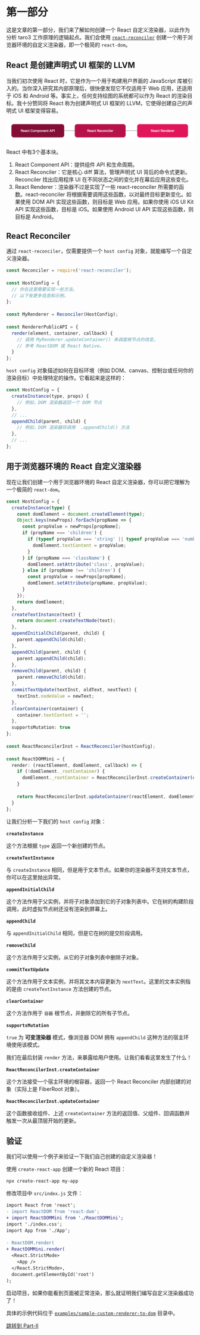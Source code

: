 # 第一部分

这是文章的第一部分，我们来了解如何创建一个 React 自定义渲染器，以此作为分析 taro3 工作原理的逻辑起点。我们会使用 [`react-reconciler`](https://github.com/facebook/react/tree/master/packages/react-reconciler) 创建一个用于浏览器环境的自定义渲染器，即一个极简的 `react-dom`。

## React 是创建声明式 UI 框架的 LLVM

当我们初次使用 React 时，它是作为一个用于构建用户界面的 JavaScript 库被引入的。当你深入研究其内部原理后，很快便发现它不仅适用于 Web 应用，还适用于 iOS 和 Android 等。事实上，任何支持绘图的系统都可以作为 React 的渲染目标。我十分赞同将 React 称为创建声明式 UI 框架的 LLVM，它使得创建自己的声明式 UI 框架变得容易。

![react-blocks](./images/react-blocks.png)

React 中有3个基本块。

1. React Component API：提供组件 API 和生命周期。
2. React Reconciler：它是核心 diff 算法，管理声明式 UI 背后的命令式更新。Reconciler 找出应用程序 UI 在不同状态之间的变化并在幕后应用这些变化。
3. React Renderer：渲染器不过是实现了一些 react-reconciler 所需要的函数。react-reconciler 将根据需要调用这些函数，以对最终目标更新变化。如果使用 DOM API 实现这些函数，则目标是 Web 应用。如果你使用 iOS UI Kit API 实现这些函数，目标是 iOS。如果使用 Android UI API 实现这些函数，则目标是 Android。

## React Reconciler

通过 `react-reconciler`，仅需要提供一个 `host config` 对象，就能编写一个自定义渲染器。

```javascript
const Reconciler = require('react-reconciler');

const HostConfig = {
  // 你在这里需要实现一些方法。
  // 以下有更多信息和示例。
};

const MyRenderer = Reconciler(HostConfig);

const RendererPublicAPI = {
  render(element, container, callback) {
    // 调用 MyRenderer.updateContainer() 来调度根节点的改变。
    // 参考 ReactDOM 或 React Native。
  }
};
```

`host config` 对象描述如何在目标环境（例如 DOM、canvas、控制台或任何你的渲染目标）中处理特定的操作。它看起来是这样的：

```javascript
const HostConfig = {
  createInstance(type, props) {
    // 例如，DOM 渲染器返回一个 DOM 节点
  },
  // ...
  appendChild(parent, child) {
    // 例如，DOM 渲染器将调用  .appendChild() 方法
  },
  // ...
};
```

## 用于浏览器环境的 React 自定义渲染器

现在让我们创建一个用于浏览器环境的 React 自定义渲染器，你可以把它理解为一个极简的 `react-dom`。

```typescript
const HostConfig = {
  createInstance(type) {
    const domElement = document.createElement(type);
    Object.keys(newProps).forEach(propName => {
      const propValue = newProps[propName];
      if (propName === 'children') {
        if (typeof propValue === 'string' || typeof propValue === 'number') {
          domElement.textContent = propValue;
        }
      } if (propName === 'className') {
        domElement.setAttribute('class', propValue);
      } else if (propName !== 'children') {
        const propValue = newProps[propName];
        domElement.setAttribute(propName, propValue);
      }
    });
    return domElement;
  },
  createTextInstance(text) {
    return document.createTextNode(text);
  },
  appendInitialChild(parent, child) {
    parent.appendChild(child);
  },
  appendChild(parent, child) {
    parent.appendChild(child);
  },
  removeChild(parent, child) {
    parent.removeChild(child);
  },
  commitTextUpdate(textInst, oldText, nextText) {
    textInst.nodeValue = newText;
  },
  clearContainer(container) {
    container.textContent = '';
  },
  supportsMutation: true
};

const ReactReconcilerInst = ReactReconciler(hostConfig);

const ReactDOMMini = {
  render: (reactElement, domElement, callback) => {
    if (!domElement._rootContainer) {
      domElement._rootContainer = ReactReconcilerInst.createContainer(domElement, false);
    }

    return ReactReconcilerInst.updateContainer(reactElement, domElement._rootContainer, null, callback);
  }
};
```

让我们分析一下我们的 `host config` 对象：

**`createInstance`**

这个方法根据 `type` 返回一个新创建的节点。

**`createTextInstance`**

与 `createInstance` 相同，但是用于文本节点。如果你的渲染器不支持文本节点，你可以在这里抛出异常。

**`appendInitialChild`**

这个方法作用于父实例，并将子对象添加到它的子对象列表中。它在树的构建阶段调用，此时虚拟节点树还没有渲染到屏幕上。

**`appendChild`**

与 `appendInitialChild` 相同，但是它在树的提交阶段调用。

**`removeChild`**

这个方法作用于父实例，从它的子对象列表中删除子对象。

**`commitTextUpdate`**

这个方法作用于文本实例，并将其文本内容更新为 `nextText`。这里的文本实例指的是由 `createTextInstance` 方法创建的节点。

**`clearContainer`**

这个方法作用于 `容器` 根节点，并删除它的所有子节点。

**`supportsMutation`**

`true` 为 **可变渲染器** 模式，像浏览器 DOM 拥有 `appendChild` 这种方法的宿主环境使用该模式。

我们在最后封装 `render` 方法，来暴露给用户使用。让我们看看这里发生了什么！

**`ReactReconcilerInst.createContainer`**

这个方法接受一个宿主环境的根容器，返回一个 React Reconciler 内部创建的对象（实际上是 FiberRoot 对象）。

**`ReactReconcilerInst.updateContainer`**

这个函数接收组件、上述 `createContainer` 方法的返回值、父组件、回调函数并触发一次从最顶层开始的更新。

## 验证

我们可以使用一个例子来验证一下我们自己创建的自定义渲染器！

使用 `create-react-app` 创建一个新的 React 项目：

```bash
npx create-react-app my-app
```

修改项目中 `src/index.js` 文件：

```diff
import React from 'react';
- import ReactDOM from 'react-dom';
+ import ReactDOMMini from './ReactDOMMini';
import './index.css';
import App from './App';

- ReactDOM.render(
+ ReactDOMMini.render(
  <React.StrictMode>
    <App />
  </React.StrictMode>,
  document.getElementById('root')
);
```

启动项目，如果你能看到页面被正常渲染，那么就证明我们编写自定义渲染器成功了！

具体的示例代码位于 [`examples/sample-custom-renderer-to-dom`](https://github.com/SyMind/how-taro3-work/tree/main/examples/sample-custom-renderer-to-dom) 目录中。

[跳转到 Part-II](./part-two.md)
